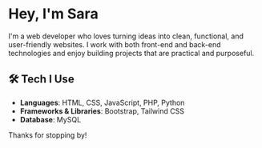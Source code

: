 # Hey, I'm Sara

I'm a web developer who loves turning ideas into clean, functional, and user-friendly websites. I work with both front-end and back-end technologies and enjoy building projects that are practical and purposeful.

## 🛠 Tech I Use  
- **Languages**: HTML, CSS, JavaScript, PHP, Python
- **Frameworks & Libraries**: Bootstrap, Tailwind CSS  
- **Database**: MySQL  

Thanks for stopping by!  
